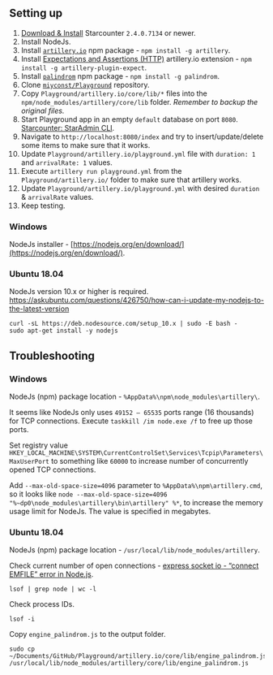## Setting up

1. [Download & Install](https://downloads.starcounter.com/) Starcounter `2.4.0.7134` or newer.
2. Install NodeJs.
3. Install [`artillery.io`](https://artillery.io/) npm package - `npm install -g artillery`.
4. Install [Expectations and Assertions (HTTP)](https://artillery.io/docs/plugin-expectations-assertions/) artillery.io extension - `npm install -g artillery-plugin-expect`.
5. Install [`palindrom`](https://github.com/Palindrom/Palindrom) npm package - `npm install -g palindrom`.
6. Clone [`miyconst/Playground`](https://github.com/miyconst/Playground) repository.
7. Copy `Playground/artillery.io/core/lib/*` files into the `npm/node_modules/artillery/core/lib` folder. *Remember to backup the original files.*
8. Start Playground app in an empty `default` database on port `8080`. [Starcounter: StarAdmin CLI](https://docs.starcounter.io/topic-guides/working-with-starcounter/staradmin-cli).
9. Navigate to `http://localhost:8080/index` and try to insert/update/delete some items to make sure that it works.
10. Update `Playground/artillery.io/playground.yml` file with `duration: 1` and `arrivalRate: 1` values.
11. Execute `artillery run playground.yml` from the `Playground/artillery.io/` folder to make sure that artillery works.
12. Update `Playground/artillery.io/playground.yml` with desired `duration` & `arrivalRate` values.
13. Keep testing.

### Windows

NodeJs installer - [https://nodejs.org/en/download/](https://nodejs.org/en/download/).

### Ubuntu 18.04

NodeJs version 10.x or higher is required.
https://askubuntu.com/questions/426750/how-can-i-update-my-nodejs-to-the-latest-version

```
curl -sL https://deb.nodesource.com/setup_10.x | sudo -E bash -
sudo apt-get install -y nodejs
```

## Troubleshooting

### Windows

NodeJs (npm) package location - `%AppData%\npm\node_modules\artillery\`.

It seems like NodeJs only uses `49152 – 65535` ports range (16 thousands) for TCP connections.
Execute `taskkill /im node.exe /f` to free up those ports.

Set registry value `HKEY_LOCAL_MACHINE\SYSTEM\CurrentControlSet\Services\Tcpip\Parameters\MaxUserPort` to something like `60000` to increase number of concurrently opened TCP connections.

Add `--max-old-space-size=4096` parameter to `%AppData%\npm\artillery.cmd`, so it looks like `node --max-old-space-size=4096 "%~dp0\node_modules\artillery\bin\artillery" %*`, to increase the memory usage limit for NodeJs.
The value is specified in megabytes.

### Ubuntu 18.04

NodeJs (npm) package location - `/usr/local/lib/node_modules/artillery`.

Check current number of open connections - [express socket io - “connect EMFILE” error in Node.js](https://code.i-harness.com/en/q/9e032d).

```
lsof | grep node | wc -l
```

Check process IDs.

```
lsof -i
```

Copy `engine_palindrom.js` to the output folder.

```
sudo cp ~/Documents/GitHub/Playground/artillery.io/core/lib/engine_palindrom.js /usr/local/lib/node_modules/artillery/core/lib/engine_palindrom.js
```